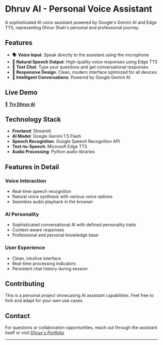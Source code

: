 # Dhruv AI - Personal Voice Assistant

A sophisticated AI voice assistant powered by Google's Gemini AI and Edge TTS, representing Dhruv Shah's personal and professional journey.

## Features

- 🗣️ **Voice Input**: Speak directly to the assistant using the microphone
- 🎵 **Natural Speech Output**: High-quality voice responses using Edge TTS
- 💬 **Text Chat**: Type your questions and get conversational responses
- 📱 **Responsive Design**: Clean, modern interface optimized for all devices
- 🧠 **Intelligent Conversations**: Powered by Google Gemini AI

## Live Demo

🚀 **[Try Dhruv AI](https://dhruv-voicebot.streamlit.app/)**

## Technology Stack

- **Frontend**: Streamlit
- **AI Model**: Google Gemini 1.5 Flash
- **Speech Recognition**: Google Speech Recognition API
- **Text-to-Speech**: Microsoft Edge TTS
- **Audio Processing**: Python audio libraries

## Features in Detail

### Voice Interaction
- Real-time speech recognition
- Natural voice synthesis with various voice options
- Seamless audio playback in the browser

### AI Personality
- Sophisticated conversational AI with defined personality traits
- Context-aware responses
- Professional and personal knowledge base

### User Experience
- Clean, intuitive interface
- Real-time processing indicators
- Persistent chat history during session

## Contributing

This is a personal project showcasing AI assistant capabilities. Feel free to fork and adapt for your own use cases.

## Contact

For questions or collaboration opportunities, reach out through the assistant itself or visit [Dhruv's Portfolio](https://dhruvshah-portfolio.vercel.app/)

---
